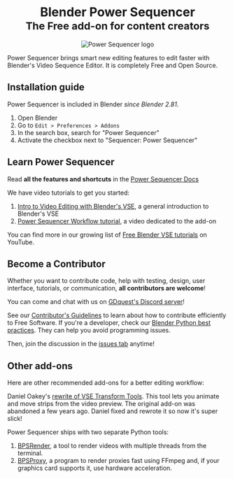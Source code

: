 <h1 align="center">
    Blender Power Sequencer</br>
    <small>The Free add-on for content creators</small>
</h1>

<p align='center'>
    <img src="https://i.imgur.com/kLukwpL.png" alt="Power Sequencer logo" />
</p>

Power Sequencer brings smart new editing features to edit faster with Blender's Video Sequence Editor. It is completely Free and Open Source.

## Installation guide ##

Power Sequencer is included in Blender *since Blender 2.81*. 

1. Open Blender
1. Go to `Edit > Preferences > Addons`
1. In the search box, search for "Power Sequencer"
1. Activate the checkbox next to "Sequencer: Power Sequencer"

## Learn Power Sequencer ##

Read **all the features and shortcuts** in the [Power Sequencer Docs](http://gdquest.com/blender/power-sequencer/docs/)

We have video tutorials to get you started:

1. [Intro to Video Editing with Blender's VSE](https://www.youtube.com/watch?v=Zcj4onvP06w), a general introduction to Blender's VSE
1. [Power Sequencer Workflow tutorial](https://www.youtube.com/watch?v=xZoZaSsuhXw), a video dedicated to the add-on

You can find more in our growing list of [Free Blender VSE tutorials](https://www.youtube.com/playlist?list=PLhqJJNjsQ7KFjp88Cu57Zb9_wFt7nlkEI) on YouTube.

## Become a Contributor ##

Whether you want to contribute code, help with testing, design, user interface, tutorials, or communication, **all contributors are welcome**!

You can come and chat with us on [GDquest's Discord server](https://discordapp.com/invite/KVaCsSP)!

See our [Contributor's Guidelines](http://gdquest.com/open-source/contributing-guidelines/) to learn about how to contribute efficiently to Free Software. If you're a developer, check our [Blender Python best practices](https://www.gdquest.com/open-source/guidelines/blender-python/). They can help you avoid programming issues.

Then, join the discussion in the [issues tab](https://github.com/GDquest/Blender-power-sequencer/issues) anytime!

## Other add-ons ##

Here are other recommended add-ons for a better editing workflow:

Daniel Oakey's [rewrite of VSE Transform Tools](https://github.com/doakey3/VSE_Transform_Tools). This tool lets you animate and move strips from the video preview. The original add-on was abandoned a few years ago. Daniel fixed and rewrote it so now it's super slick!

Power Sequencer ships with two separate Python tools:

1. [BPSRender](https://github.com/GDquest/BPSRender), a tool to render videos with multiple threads from the terminal.
1. [BPSProxy](https://github.com/GDquest/BPSProxy), a program to render proxies fast using FFmpeg and, if your graphics card supports it, use hardware acceleration.

